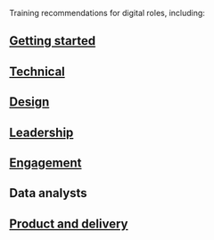 Training recommendations for digital roles, including: 
## [Getting started](newbies.md)
## [Technical](technologists.md)
## [Design](designers.md)
## [Leadership](leaders.md)
## [Engagement](communicators.md)
## Data analysts
## [Product and delivery](product-and-delivery-managers.md)
